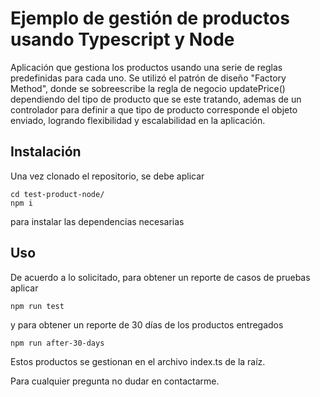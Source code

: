 # Ejemplo de gestión de productos usando Typescript y Node

Aplicación que gestiona los productos usando una serie de reglas predefinidas para cada uno. Se utilizó el patrón de diseño "Factory Method", donde se sobreescribe la regla de negocio updatePrice() dependiendo del tipo de producto que se este tratando, ademas de un controlador para definir a que tipo de producto corresponde el objeto enviado, logrando flexibilidad y escalabilidad en la aplicación.

## Instalación

Una vez clonado el repositorio, se debe aplicar

<pre><code>cd test-product-node/
npm i
</code></pre>

para instalar las dependencias necesarias

## Uso

De acuerdo a lo solicitado, para obtener un reporte de casos de pruebas aplicar

<code>npm run test</code>

y para obtener un reporte de 30 días de los productos entregados

<code>npm run after-30-days</code>

Estos productos se gestionan en el archivo index.ts de la raíz.

Para cualquier pregunta no dudar en contactarme.

